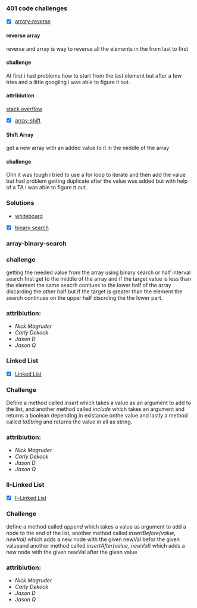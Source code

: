 ### 401 code challenges

- [x] [arrary-reverse](challenges/arrayReverse/array-reverse.js)

#### reverse array
 reverse and array is way to reverse all the elements in the from last to first

#### challenge
 At first i had problems how to start from the last element but after a few tries and a little googling i was able to figure it out.

#### attribiution 
[stack overflow](https://stackoverflow.com/questions/40751207/javascript-reverse-an-array-without-using-reverse)  


- [x] [array-shift](challenges/arrayShift/array-shift.js)

#### Shift Array
get a new array with an added value to it in the middle of the array

#### challenge
Ohh it was tough i tried to use a for loop to iterate and then add the value
but had problem getting duplicate after the value was added but with help of a 
TA i was able to figure it out.

### Solutions
- [whiteboard](assets/lab02.png)


- [x] [binary search](challenges/arrayBinarysearch/array-binary-search.js)

### array-binary-search


### challenge

getting the needed value from the array using binary search
or half interval search first get to the middle of the array 
and if the target value is less than the element the same seacrh contiues to the lower half of the array discarding the other half but if the target is greater than the element the search continues on the upper half discrding the the lower part.

### attribiution:

- *Nick Magruder*
- *Carly Dekock*
- *Jason D*
- *Jason Q*


### Linked List


- [x] [Linked List](challenges/linkedList/linked-list.js)


### Challenge

Define a method called *insert* which takes a value as an argument to add to the list, and another method called 
*include* which takes an argument and returns a boolean
depending in existance onthe value and lastly a method 
called *toString* and returns the value in all as string.



### attribiution:

- *Nick Magruder*
- *Carly Dekock*
- *Jason D*
- *Jason Q*


### ll-Linked List


- [x] [ll-Linked List](challenges/linkedList/linked-list.js)


### Challenge

define a method called *append* which takes a value as argument to add a node to the end of the list, another method
called *insertBefore(value, newVal)* which adds a new node with the given newVal befor the given valueand another method 
called *insertAfter(value, newVal)* which adds a new node with the given newVal after the given  value





### attribiution:

- *Nick Magruder*
- *Carly Dekock*
- *Jason D*
- *Jason Q*